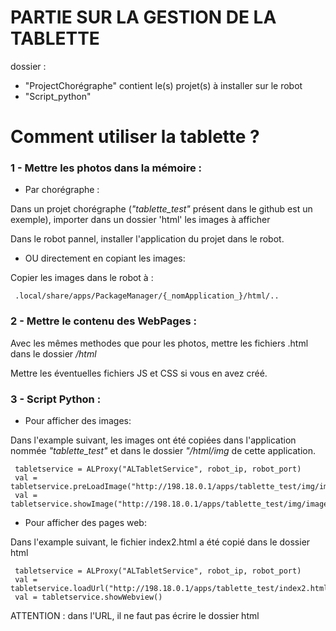 # PARTIE SUR LA GESTION DE LA TABLETTE
dossier :
  - "ProjectChorégraphe" contient le(s) projet(s) à installer sur le robot 
  - "Script_python"  
    
  
  
  
  
  
# Comment utiliser la tablette ?

### 1 - Mettre les photos dans la mémoire :

- Par chorégraphe :

Dans un projet chorégraphe (_"tablette_test"_ présent dans le github est un exemple), importer dans un dossier 'html' les images à afficher

Dans le robot pannel, installer l'application du projet dans le robot.  
          
          
- OU directement en copiant les images:

Copier les images dans le robot à :

     .local/share/apps/PackageManager/{_nomApplication_}/html/..  
  
  
### 2 - Mettre le contenu des WebPages :
Avec les mêmes methodes que pour les photos, mettre les fichiers .html dans le dossier _/html_

Mettre les éventuelles fichiers JS et CSS si vous en avez créé.


### 3 - Script Python :

- Pour afficher des images:

Dans l'example suivant, les images ont été copiées dans l'application nommée _"tablette_test"_ et dans le dossier _"/html/img_ de cette application.

     tabletservice = ALProxy("ALTabletService", robot_ip, robot_port)
     val = tabletservice.preLoadImage("http://198.18.0.1/apps/tablette_test/img/image1.png")
     val = tabletservice.showImage("http://198.18.0.1/apps/tablette_test/img/image1.png")
     
- Pour afficher des pages web:

Dans l'example suivant, le fichier index2.html a été copié dans le dossier html

     tabletservice = ALProxy("ALTabletService", robot_ip, robot_port)
     val = tabletservice.loadUrl("http://198.18.0.1/apps/tablette_test/index2.html")
     val = tabletservice.showWebview()

ATTENTION : dans l'URL, il ne faut pas écrire le dossier html

